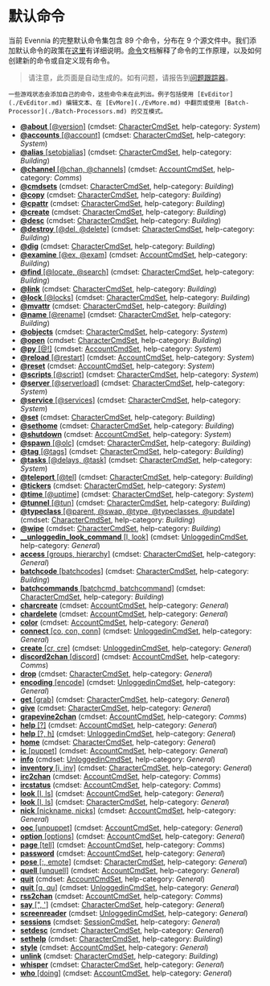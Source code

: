 # 默认命令

当前 Evennia 的完整默认命令集包含 89 个命令，分布在 9 个源文件中。我们添加默认命令的政策在[这里](../Coding/Default-Command-Syntax.md)有详细说明。[命令](./Commands.md)文档解释了命令的工作原理，以及如何创建新的命令或自定义现有命令。

> 请注意，此页面是自动生成的。如有问题，请报告到[问题跟踪器](github:issues)。

```{note}
一些游戏状态会添加自己的命令，这些命令未在此列出。例子包括使用 [EvEditor](./EvEditor.md) 编辑文本、在 [EvMore](./EvMore.md) 中翻页或使用 [Batch-Processor](./Batch-Processors.md) 的交互模式。
```

- [**@about** [@version]](CmdAbout) (cmdset: [CharacterCmdSet](CharacterCmdSet), help-category: _System_)
- [**@accounts** [@account]](CmdAccounts) (cmdset: [CharacterCmdSet](CharacterCmdSet), help-category: _System_)
- [**@alias** [setobjalias]](CmdSetObjAlias) (cmdset: [CharacterCmdSet](CharacterCmdSet), help-category: _Building_)
- [**@channel** [@chan, @channels]](CmdChannel) (cmdset: [AccountCmdSet](AccountCmdSet), help-category: _Comms_)
- [**@cmdsets**](CmdListCmdSets) (cmdset: [CharacterCmdSet](CharacterCmdSet), help-category: _Building_)
- [**@copy**](CmdCopy) (cmdset: [CharacterCmdSet](CharacterCmdSet), help-category: _Building_)
- [**@cpattr**](CmdCpAttr) (cmdset: [CharacterCmdSet](CharacterCmdSet), help-category: _Building_)
- [**@create**](CmdCreate) (cmdset: [CharacterCmdSet](CharacterCmdSet), help-category: _Building_)
- [**@desc**](CmdDesc) (cmdset: [CharacterCmdSet](CharacterCmdSet), help-category: _Building_)
- [**@destroy** [@del, @delete]](CmdDestroy) (cmdset: [CharacterCmdSet](CharacterCmdSet), help-category: _Building_)
- [**@dig**](CmdDig) (cmdset: [CharacterCmdSet](CharacterCmdSet), help-category: _Building_)
- [**@examine** [@ex, @exam]](CmdExamine) (cmdset: [AccountCmdSet](AccountCmdSet), help-category: _Building_)
- [**@find** [@locate, @search]](CmdFind) (cmdset: [CharacterCmdSet](CharacterCmdSet), help-category: _Building_)
- [**@link**](CmdLink) (cmdset: [CharacterCmdSet](CharacterCmdSet), help-category: _Building_)
- [**@lock** [@locks]](CmdLock) (cmdset: [CharacterCmdSet](CharacterCmdSet), help-category: _Building_)
- [**@mvattr**](CmdMvAttr) (cmdset: [CharacterCmdSet](CharacterCmdSet), help-category: _Building_)
- [**@name** [@rename]](CmdName) (cmdset: [CharacterCmdSet](CharacterCmdSet), help-category: _Building_)
- [**@objects**](CmdObjects) (cmdset: [CharacterCmdSet](CharacterCmdSet), help-category: _System_)
- [**@open**](CmdOpen) (cmdset: [CharacterCmdSet](CharacterCmdSet), help-category: _Building_)
- [**@py** [@!]](CmdPy) (cmdset: [AccountCmdSet](AccountCmdSet), help-category: _System_)
- [**@reload** [@restart]](CmdReload) (cmdset: [AccountCmdSet](AccountCmdSet), help-category: _System_)
- [**@reset**](CmdReset) (cmdset: [AccountCmdSet](AccountCmdSet), help-category: _System_)
- [**@scripts** [@script]](CmdScripts) (cmdset: [CharacterCmdSet](CharacterCmdSet), help-category: _System_)
- [**@server** [@serverload]](CmdServerLoad) (cmdset: [CharacterCmdSet](CharacterCmdSet), help-category: _System_)
- [**@service** [@services]](CmdService) (cmdset: [CharacterCmdSet](CharacterCmdSet), help-category: _System_)
- [**@set**](CmdSetAttribute) (cmdset: [CharacterCmdSet](CharacterCmdSet), help-category: _Building_)
- [**@sethome**](CmdSetHome) (cmdset: [CharacterCmdSet](CharacterCmdSet), help-category: _Building_)
- [**@shutdown**](CmdShutdown) (cmdset: [AccountCmdSet](AccountCmdSet), help-category: _System_)
- [**@spawn** [@olc]](CmdSpawn) (cmdset: [CharacterCmdSet](CharacterCmdSet), help-category: _Building_)
- [**@tag** [@tags]](CmdTag) (cmdset: [CharacterCmdSet](CharacterCmdSet), help-category: _Building_)
- [**@tasks** [@delays, @task]](CmdTasks) (cmdset: [CharacterCmdSet](CharacterCmdSet), help-category: _System_)
- [**@teleport** [@tel]](CmdTeleport) (cmdset: [CharacterCmdSet](CharacterCmdSet), help-category: _Building_)
- [**@tickers**](CmdTickers) (cmdset: [CharacterCmdSet](CharacterCmdSet), help-category: _System_)
- [**@time** [@uptime]](CmdTime) (cmdset: [CharacterCmdSet](CharacterCmdSet), help-category: _System_)
- [**@tunnel** [@tun]](CmdTunnel) (cmdset: [CharacterCmdSet](CharacterCmdSet), help-category: _Building_)
- [**@typeclass** [@parent, @swap, @type, @typeclasses, @update]](CmdTypeclass) (cmdset: [CharacterCmdSet](CharacterCmdSet), help-category: _Building_)
- [**@wipe**](CmdWipe) (cmdset: [CharacterCmdSet](CharacterCmdSet), help-category: _Building_)
- [**__unloggedin_look_command** [l, look]](CmdUnconnectedLook) (cmdset: [UnloggedinCmdSet](UnloggedinCmdSet), help-category: _General_)
- [**access** [groups, hierarchy]](CmdAccess) (cmdset: [CharacterCmdSet](CharacterCmdSet), help-category: _General_)
- [**batchcode** [batchcodes]](CmdBatchCode) (cmdset: [CharacterCmdSet](CharacterCmdSet), help-category: _Building_)
- [**batchcommands** [batchcmd, batchcommand]](CmdBatchCommands) (cmdset: [CharacterCmdSet](CharacterCmdSet), help-category: _Building_)
- [**charcreate**](CmdCharCreate) (cmdset: [AccountCmdSet](AccountCmdSet), help-category: _General_)
- [**chardelete**](CmdCharDelete) (cmdset: [AccountCmdSet](AccountCmdSet), help-category: _General_)
- [**color**](CmdColorTest) (cmdset: [AccountCmdSet](AccountCmdSet), help-category: _General_)
- [**connect** [co, con, conn]](CmdUnconnectedConnect) (cmdset: [UnloggedinCmdSet](UnloggedinCmdSet), help-category: _General_)
- [**create** [cr, cre]](CmdUnconnectedCreate) (cmdset: [UnloggedinCmdSet](UnloggedinCmdSet), help-category: _General_)
- [**discord2chan** [discord]](CmdDiscord2Chan) (cmdset: [AccountCmdSet](AccountCmdSet), help-category: _Comms_)
- [**drop**](CmdDrop) (cmdset: [CharacterCmdSet](CharacterCmdSet), help-category: _General_)
- [**encoding** [encode]](CmdUnconnectedEncoding) (cmdset: [UnloggedinCmdSet](UnloggedinCmdSet), help-category: _General_)
- [**get** [grab]](CmdGet) (cmdset: [CharacterCmdSet](CharacterCmdSet), help-category: _General_)
- [**give**](CmdGive) (cmdset: [CharacterCmdSet](CharacterCmdSet), help-category: _General_)
- [**grapevine2chan**](CmdGrapevine2Chan) (cmdset: [AccountCmdSet](AccountCmdSet), help-category: _Comms_)
- [**help** [?]](CmdHelp) (cmdset: [AccountCmdSet](AccountCmdSet), help-category: _General_)
- [**help** [?, h]](CmdUnconnectedHelp) (cmdset: [UnloggedinCmdSet](UnloggedinCmdSet), help-category: _General_)
- [**home**](CmdHome) (cmdset: [CharacterCmdSet](CharacterCmdSet), help-category: _General_)
- [**ic** [puppet]](CmdIC) (cmdset: [AccountCmdSet](AccountCmdSet), help-category: _General_)
- [**info**](CmdUnconnectedInfo) (cmdset: [UnloggedinCmdSet](UnloggedinCmdSet), help-category: _General_)
- [**inventory** [i, inv]](CmdInventory) (cmdset: [CharacterCmdSet](CharacterCmdSet), help-category: _General_)
- [**irc2chan**](CmdIRC2Chan) (cmdset: [AccountCmdSet](AccountCmdSet), help-category: _Comms_)
- [**ircstatus**](CmdIRCStatus) (cmdset: [AccountCmdSet](AccountCmdSet), help-category: _Comms_)
- [**look** [l, ls]](CmdOOCLook) (cmdset: [AccountCmdSet](AccountCmdSet), help-category: _General_)
- [**look** [l, ls]](CmdLook) (cmdset: [CharacterCmdSet](CharacterCmdSet), help-category: _General_)
- [**nick** [nickname, nicks]](CmdNick) (cmdset: [AccountCmdSet](AccountCmdSet), help-category: _General_)
- [**ooc** [unpuppet]](CmdOOC) (cmdset: [AccountCmdSet](AccountCmdSet), help-category: _General_)
- [**option** [options]](CmdOption) (cmdset: [AccountCmdSet](AccountCmdSet), help-category: _General_)
- [**page** [tell]](CmdPage) (cmdset: [AccountCmdSet](AccountCmdSet), help-category: _Comms_)
- [**password**](CmdPassword) (cmdset: [AccountCmdSet](AccountCmdSet), help-category: _General_)
- [**pose** [:, emote]](CmdPose) (cmdset: [CharacterCmdSet](CharacterCmdSet), help-category: _General_)
- [**quell** [unquell]](CmdQuell) (cmdset: [AccountCmdSet](AccountCmdSet), help-category: _General_)
- [**quit**](CmdQuit) (cmdset: [AccountCmdSet](AccountCmdSet), help-category: _General_)
- [**quit** [q, qu]](CmdUnconnectedQuit) (cmdset: [UnloggedinCmdSet](UnloggedinCmdSet), help-category: _General_)
- [**rss2chan**](CmdRSS2Chan) (cmdset: [AccountCmdSet](AccountCmdSet), help-category: _Comms_)
- [**say** [", ']](CmdSay) (cmdset: [CharacterCmdSet](CharacterCmdSet), help-category: _General_)
- [**screenreader**](CmdUnconnectedScreenreader) (cmdset: [UnloggedinCmdSet](UnloggedinCmdSet), help-category: _General_)
- [**sessions**](CmdSessions) (cmdset: [SessionCmdSet](SessionCmdSet), help-category: _General_)
- [**setdesc**](CmdSetDesc) (cmdset: [CharacterCmdSet](CharacterCmdSet), help-category: _General_)
- [**sethelp**](CmdSetHelp) (cmdset: [CharacterCmdSet](CharacterCmdSet), help-category: _Building_)
- [**style**](CmdStyle) (cmdset: [AccountCmdSet](AccountCmdSet), help-category: _General_)
- [**unlink**](CmdUnLink) (cmdset: [CharacterCmdSet](CharacterCmdSet), help-category: _Building_)
- [**whisper**](CmdWhisper) (cmdset: [CharacterCmdSet](CharacterCmdSet), help-category: _General_)
- [**who** [doing]](CmdWho) (cmdset: [AccountCmdSet](AccountCmdSet), help-category: _General_)
